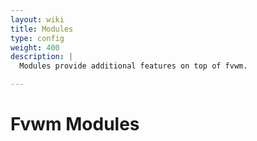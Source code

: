 ```yaml
---
layout: wiki
title: Modules
type: config
weight: 400
description: |
  Modules provide additional features on top of fvwm.

---
```


# Fvwm Modules


